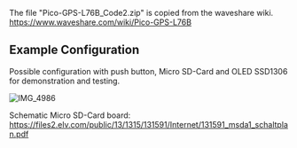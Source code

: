 The file "Pico-GPS-L76B_Code2.zip" is copied from the waveshare wiki.
https://www.waveshare.com/wiki/Pico-GPS-L76B

## Example Configuration

Possible configuration with push button, Micro SD-Card and OLED SSD1306 for demonstration and testing.

![IMG_4986](https://github.com/Florian-Wilhelm/Raspberry-Pi/assets/77980708/f40bfd9d-99ee-4b4c-9674-78b2b9508283)

Schematic Micro SD-Card board:
https://files2.elv.com/public/13/1315/131591/Internet/131591_msda1_schaltplan.pdf
